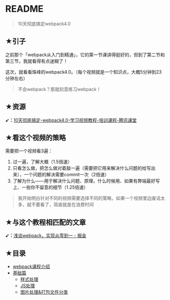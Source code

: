 # README

> 10天彻底搞定webpack4.0

## ★引子

之前那个「webpack从入门到精通」，它的第一节课讲得挺好的，但到了第二节和第三节，我就看得有点迷糊了！

这次，就看看珠峰的webpack4.0。（每个视频就是一个知识点，大概5分钟到23分钟左右）

> 不会webpack？那就刻意练习webpack！

## ★资源

**➹：**[10天彻底搞定-webpack4.0-学习视频教程-培训课程-腾讯课堂](https://ke.qq.com/course/368629)

## ★看这个视频的策略

需要把一个视频看3遍：

1. 过一遍，了解大概（1.5倍速）
2. 只看怎么做，把怎么做对着敲一遍（需要把它用来解决什么问题的给写出来），一个问题的解决需要commit一次（2倍速）
3. 了解为什么——用于解决什么问题、原理，什么时候用、如果有弊端最好写上、一些你不留意的细节（1.25倍速）

> 我开始明白针对不同的视频需要选择不同的策略，如果一个视频里边废话太多，就不要看了，简直就是在浪费时间

## ★与这个教程相匹配的文章

**➹：**[浅谈webpack，实现从零到一 - 掘金](https://juejin.im/post/5da7d46b51882555704c913f)

## ★目录

- [webpack课程介绍](./00.md)
- [基础篇](./01.md)
  - [样式处理](./02.md)
  - [JS处理](./03.md)
  - [图片处理&打包文件分类](./04.md)










